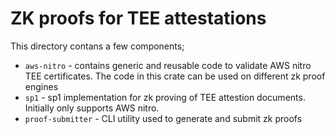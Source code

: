 # ZK proofs for TEE attestations

This directory contans a few components;
 - `aws-nitro` - contains generic and reusable code to validate AWS nitro TEE certificates. The code in this crate can be used on different zk proof engines
 - `sp1` - sp1 implementation for zk proving of TEE attestion documents. Initially only supports AWS nitro.
 - `proof-submitter` - CLI utility used to generate and submit zk proofs
